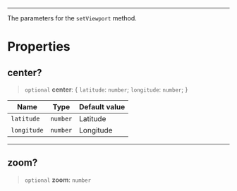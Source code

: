 ***

The parameters for the `setViewport` method.

# Properties

## center?

> `optional` **center**: \{ `latitude`: `number`; `longitude`: `number`; }

| Name        | Type     | Default value |
| ----------- | -------- | ------------- |
| `latitude`  | `number` | Latitude      |
| `longitude` | `number` | Longitude     |

***

## zoom?

> `optional` **zoom**: `number`
